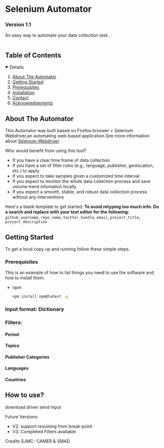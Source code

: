 # Selenium Automator
### Version 1.1
An easy way to automate your data collection task.


<!-- TABLE OF CONTENTS -->
<summary><h2 style="display: inline-block">Table of Contents</h2></summary>
<details open="open">  
  <ol>
    <li><a href="#about-the-automator">About The Automator</a>
    <li><a href="#getting-started">Getting Started</a>
    <li><a href="#prerequisites">Prerequisites</a></li>
    <li><a href="#installation">Installation</a></li>
    <li><a href="#contact">Contact</a></li>
    <li><a href="#acknowledgements">Acknowledgements</a></li>
  </ol>
</details>

<!-- ABOUT THE PROJECT -->
## About The Automator

This Automator was built based on Firefox broswer + Selenium Webdriver,an automating web-based application.See more information about [Selenium Webdriver](https://www.selenium.dev/documentation/en/introduction/).

Who would benefit from using this tool?
* If you have a clear time frame of data collection
* If you have a set of filter rules (e.g., language, publisher, geolocation, etc.) to apply
* If you expect to take samples given a customized time interval
* If you expect to monitor the whole data collection process and save volume trend infomation locally 
* If you expect a smooth, stable, and robust data collection process without any interventions


Here's a blank template to get started:
**To avoid retyping too much info. Do a search and replace with your text editor for the following:**
`github_username`, `repo_name`, `twitter_handle`, `email`, `project_title`, `project_description`




<!-- GETTING STARTED -->
## Getting Started

To get a local copy up and running follow these simple steps.

### Prerequisites

This is an example of how to list things you need to use the software and how to install them.
* npm
  ```sh
  npm install npm@latest -g
  ```



### Input format: Dictionary
### Filters:
#### Period
#### Topics
#### Publisher Categories
#### Languages
#### Countries

## How to use?
download driver
send input

Future Versions:
- V2: support resuming from break-point
- V3: Completed Filters available


Credits
SJMC- CAMER & SMAD
